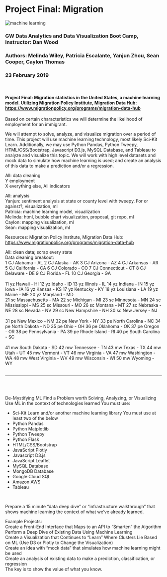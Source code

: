 # Project Final: Migration
![machine learning](https://user-images.githubusercontent.com/41865917/52597648-86178e80-2e21-11e9-8534-a108582ca2da.png)

### GW Data Analytics and Data Visualization Boot Camp, Instructor: Dan Wood
### Authors: Melinda Wiley, Patricia Escalante, Yanjun Zhou, Sean Cooper, Caylon Thomas
### 23 February 2019
<br>

#### Project Final: Migration statistics in the United States, a machine learning model. Utilizing Migration Policy Institute, Migration Data Hub: https://www.migrationpolicy.org/programs/migration-data-hub<br>

Based on certain characteristics we will determine the likelihood of employment for an immigrant.<br>

We will attempt to solve, analyze, and visualize migration over a period of time. This project will use machine learning technology, most likely Sci-Kit Learn. Additionally, we may use Python Pandas, Python Tweepy, HTML/CSS/Bootstrap, Javascript D3.js, MySQL Database, and Tableau to analyze and visualize this topic. We will work with high level datasets and mock data to simulate how machine learning is used; and create an analysis of this data to make a prediction and/or a regression. <br>

All: data cleaning <br>
	Y employment <br>
X everything else, All indicators<br>

All: analysis<br>
Yanjun: sentiment analysis at state or county level with tweepy. For or against?, visualization, ml<br>
Patricia: machine learning model, visualization<br>
Melinda: html, bubble chart visualization, proposal, git repo, ml<br>
Caylon: mapping visualization, ml<br>
Sean: mapping visualization, ml<br>

Resources: Migration Policy Institute, Migration Data Hub: https://www.migrationpolicy.org/programs/migration-data-hub <br>

All: clean data; scrap every state<br>
Data cleaning breakout: <br>
1	CJ	Alabama - AL
2	CJ	Alaska - AK
3	CJ	Arizona - AZ
4	CJ	Arkansas - AR
5	CJ	California - CA
6	CJ	Colorado - CO
7	CJ	Connecticut - CT
8	CJ	Delaware - DE
9	CJ	Florida - FL
10	CJ	Georgia - GA
<br><br>
11	yz	Hawaii - HI
12	yz	Idaho - ID
13	yz	Illinois - IL
14	yz	Indiana - IN
15	yz	Iowa - IA
16	yz	Kansas - KS
17	yz	Kentucky - KY
18	yz	Louisiana - LA
19	yz	Maine - ME
20	yz	Maryland - MD<br>
21	sc	Massachusetts - MA
22	sc	Michigan - MI
23	sc	Minnesota - MN
24	sc	Mississippi - MS
25	sc	Missouri - MO
26	sc	Montana - MT
27	sc	Nebraska - NE
28	sc	Nevada - NV
29	sc	New Hampshire - NH
30	sc	New Jersey - NJ
<br><br>
31	pe	New Mexico - NM
32	pe	New York - NY
33	pe	North Carolina - NC
34	pe	North Dakota - ND
35	pe	Ohio - OH
36	pe	Oklahoma - OK
37	pe	Oregon - OR
38	pe	Pennsylvania - PA
39	pe	Rhode Island - RI
40	pe	South Carolina - SC
<br><br>
41	mw	South Dakota - SD
42	mw	Tennessee - TN
43	mw	Texas - TX
44	mw	Utah - UT
45	mw	Vermont - VT
46	mw	Virginia - VA
47	mw	Washington - WA
48	mw	West Virginia - WV
49	mw	Wisconsin - WI
50	mw	Wyoming - WY
<br><br>
_____________________________________________________________________________________________________________________
<br><br>

De-Mystifying ML
Find a Problem worth Solving, Analyzing, or Visualizing
Use ML in the context of technologies learned
You must use:
* Sci-Kit Learn and/or another machine learning library
You must use at least two of the below
* Python Pandas
* Python Matplotlib
* Python Tweepy
* Python Flask
* HTML/CSS/Bootstrap
* JavaScript Plotly
* Javascript D3.js
* JavaScript Leaflet
* MySQL Database
* MongoDB Database
* Google Cloud SQL
* Amazon AWS
* Tableau

<br>

Prepare a 15 minute “data deep dive” or “infrastructure walkthrough” that shows machine learning the context of what we’ve already learned.<br>

Example Projects:<br>
Create a Front-End Interface that Maps to an API to “Smarten” the Algorithm<br>
Perform a Deep Dive of Existing Data Using Machine Learning <br>
Create a Visualization that Continues to “Learn” Where Clusters Lie Based on ML (Use D3 or Plotly to Change the Visualization)<br>
Create an idea with “mock data” that simulates how machine learning might be used<br>
Create an analysis of existing data to make a prediction, classification, or regression<br>
The key is to show the value of what you know.<br>
